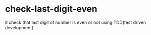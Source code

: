 # check-last-digit-even
it check that last digit of number is even or not using TDD(test driven development)
